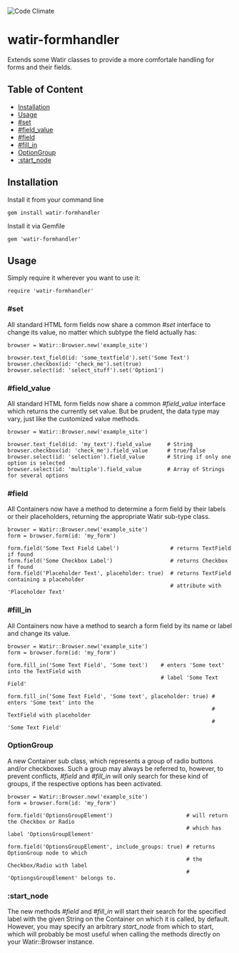 ![Code Climate](https://codeclimate.com/github/Dervol03/watir-formhandler/badges/gpa.svg)

watir-formhandler
=================

Extends some Watir classes to provide a more comfortale handling for forms and their fields.


## Table of Content

 * [Installation](#installation)
 * [Usage](#usage)
 * [#set](#set)
 * [#field_value](#field_value)
 * [#field](#field)
 * [#fill_in](#fill_in)
 * [OptionGroup](#optiongroup)
 * [:start_node](#start_node)


## Installation

Install it from your command line

    gem install watir-formhandler

Install it via Gemfile

    gem 'watir-formhandler'


## Usage

Simply require it wherever you want to use it:

    require 'watir-formhandler'


### #set

All standard HTML form fields now share a common _#set_ interface to change its value, no matter
which subtype the field actually has:

    browser = Watir::Browser.new('example_site')

    browser.text_field(id: 'some_textfield').set('Some Text')
    browser.checkbox(id: 'check_me').set(true)
    browser.select(id: 'select_stuff').set('Option1')


### #field_value

All standard HTML form fields now share a common _#field_value_ interface which returns the
currently set value. But be prudent, the data type may vary, just like the customized value methods.

    browser = Watir::Browser.new('example_site')

    browser.text_field(id: 'my_text').field_value     # String
    browser.checkbox(id: 'check_me').field_value      # true/false
    browser.select(id: 'selection').field_value       # String if only one option is selected
    browser.select(id: 'multiple').field_value        # Array of Strings for several options


### #field

All Containers now have a method to determine a form field by their labels or their placeholders,
returning the appropriate Watir sub-type class.

    browser = Watir::Browser.new('example_site')
    form = browser.form(id: 'my_form')

    form.field('Some Text Field Label')                # returns TextField if found
    form.field('Some Checkbox Label')                  # returns Checkbox if found
    form.field('Placeholder Text', placeholder: true)  # returns TextField containing a placeholder
                                                       # attribute with 'Placeholder Text'


### #fill_in

All Containers now have a method to search a form field by its name or label and change its value.

    browser = Watir::Browser.new('example_site')
    form = browser.form(id: 'my_form')

    form.fill_in('Some Text Field', 'Some text')    # enters 'Some text' into the TextField with
                                                    # label 'Some Text Field'

    form.fill_in('Some Text Field', 'Some text', placeholder: true) # enters 'Some text' into the
                                                                    # TextField with placeholder
                                                                    # 'Some Text Field'


### OptionGroup

A new Container sub class, which represents a group of radio buttons and/or checkboxes. Such a group
may always be referred to, however, to prevent conflicts, _#field_ and _#fill_in_ will only search
for these kind of groups, if the respective options has been activated.

    browser = Watir::Browser.new('example_site')
    form = browser.form(id: 'my_form')

    form.field('OptionsGroupElement')                       # will return the Checkbox or Radio
                                                            # which has label 'OptionsGroupElement'

    form.field('OptionsGroupElement', include_groups: true) # returns OptionGroup node to which
                                                            # the Checkbox/Radio with label
                                                            # 'OptiongsGroupElement' belongs to.



### :start_node

The new methods _#field_ and _#fill_in_ will start their search for the specified label with the
given String on the Container on which it is called, by default. However, you may specify an
arbitrary _start_node_ from which to start, which will probably be most useful when calling the
methods directly on your Watir::Browser instance.